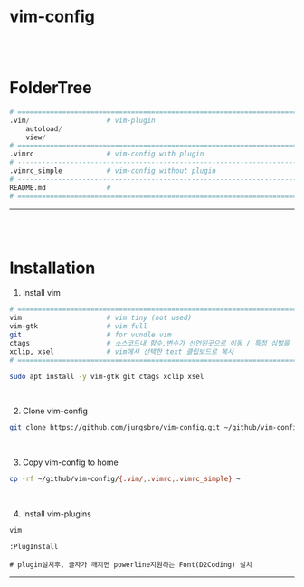 # **vim-config**
<br><br>


# **FolderTree**
```python
# ==============================================================================
.vim/                   # vim-plugin
    autoload/
    view/
# ==============================================================================
.vimrc                  # vim-config with plugin
# ------------------------------------------------------------------------------
.vimrc_simple           # vim-config without plugin
# ------------------------------------------------------------------------------
README.md               #
# ==============================================================================
```
---
<br><br>



# **Installation**
1. Install vim
```bash
# ==============================================================================
vim                     # vim tiny (not used)
vim-gtk                 # vim full
git                     # for vundle.vim
ctags                   # 소스코드내 함수,변수가 선언된곳으로 이동 / 특정 심벌을 찾을때 사용
xclip, xsel             # vim에서 선택한 text 클립보드로 복사
# ==============================================================================
```

```bash
sudo apt install -y vim-gtk git ctags xclip xsel
```
<br>


2. Clone vim-config
```bash
git clone https://github.com/jungsbro/vim-config.git ~/github/vim-config
```
<br>


3. Copy vim-config to home
```bash
cp -rf ~/github/vim-config/{.vim/,.vimrc,.vimrc_simple} ~
```
<br>

4. Install vim-plugins
```bash
vim
```

```bash
:PlugInstall
```
```# plugin설치후, 글자가 깨지면 powerline지원하는 Font(D2Coding) 설치```
<br>


---
<br><br>
